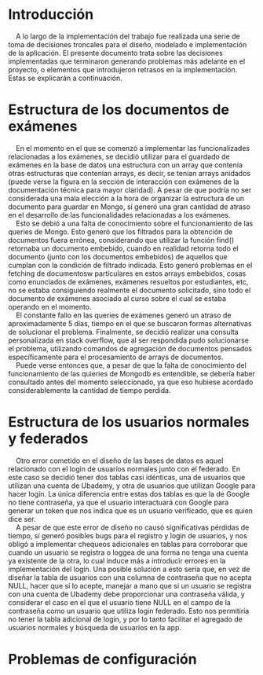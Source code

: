 # Introducción

&nbsp;&nbsp;&nbsp;&nbsp;A lo largo de la implementación del trabajo fue realizada una serie de toma de decisiones troncales para el diseño, modelado e implementación de la aplicación. El presente documento trata sobre las decisiones implementadas que terminaron generando problemas más adelante en el proyecto, o elementos que introdujeron retrasos en la implementación. Estas se explicarán a continuación.

# Estructura de los documentos de exámenes

&nbsp;&nbsp;&nbsp;&nbsp;En el momento en el que se comenzó a implementar las funcionalizades relacionadas a los exámenes, se decidió utilizar para el guardado de exámenes en la base de datos una estructura con un array que contenía otras estructuras que contenían arrays, es decir, se tenían arrays anidados (puede verse la figura en la sección de interacción con exámenes de la documentación técnica para mayor claridad). A pesar de que podría no ser considerada una mala elección a la hora de organizar la estructura de un documento para guardar en Mongo, sí generó una gran cantidad de atraso en el desarrollo de las funcionalidades relacionadas a los exámenes.  
&nbsp;&nbsp;&nbsp;&nbsp;Esto se debió a una falta de conocimiento sobre el funcionamiento de las queries de Mongo. Esto generó que los filtrados para la obtención de documentos fuera errónea, considerando que utilizar la función find() retornaba un documento embebido, cuando en realidad retorna todo el documento (junto con los documentos embebidos) de aquellos que cumplan con la condición de filtrado indicada. Esto generó problemas en el fetching de documentosw particulares en estos arrays embebidos, cosas como enunciados de exámenes, exámenes resueltos por estudiantes, etc, no se estaba consiguiendo realmente el documento solicitado, sino todo el documento de exámenes asociado al curso sobre el cual se estaba operando en el momento.  
&nbsp;&nbsp;&nbsp;&nbsp;El constante fallo en las queries de exámenes generó un atraso de aproximadamente 5 días, tiempo en el que se buscaron formas alternativas de solucionar el problema. Finalmente, se decidió realizar una consulta personalizada en stack overflow, que al ser respondida pudo solucionarse el problema, utilizando comandos de agregación de documentos pensados específicamente para el procesamiento de arrays de documentos.  
&nbsp;&nbsp;&nbsp;&nbsp;Puede verse entonces que, a pesar de que la falta de conocimiento del funcionamiento de las quieries de Mongodb es entendible, se debería haber consultado antes del momento seleccionado, ya que eso hubiese acordado considerablemente la cantidad de tiempo perdida.

# Estructura de los usuarios normales y federados

&nbsp;&nbsp;&nbsp;&nbsp;Otro error cometido en el diseño de las bases de datos es aquel relacionado con el login de usuarios normales junto con el federado. En este caso se decidió tener dos tablas casi idénticas, una de usuarios que utilizan una cuenta de Ubademy, y otra de usuarios que utilizan Google para hacer login. La única diferencia entre estas dos tablas es que la de Google no tiene contraseña, ya que el usuario interactuará con Google para generar un token que nos indica que es un usuario verificado, que es quien dice ser.  
&nbsp;&nbsp;&nbsp;&nbsp;A pesar de que este error de diseño no causó significativas pérdidas de tiempo, sí generó posibles bugs para el registro y login de usuarios, y nos obligó a implementar chequeos adicionales en tablas para corroborar que cuando un usuario se registra o loggea de una forma no tenga una cuenta ya existente de la otra, lo cual induce más a introducir errores en la implementación del login. Una posible solución a esto sería que, en vez de diseñar la tabla de usuarios con una columna de contraseña que no acepta NULL, hacer que sí lo acepte, manejar a mano que si un usuario se registra con una cuenta de Ubademy debe proporcionar una contraseña válida, y considerar el caso en el que el usuario tiene NULL en el campo de la contraseña como un usuario que utiliza login federado. Esto nos permitiría no tener la tabla adicional de login, y por lo tanto facilitar el agregado de usuarios normales y búsqueda de usuarios en la app.


# Problemas de configuración